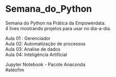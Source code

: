 # Semana_do_Python <br>
Semana do Python na Prática da Empowerdata. <br>
4 lives mostrando projetos para usar no dia-a-dia.

Aula 01 : Gerenciador <br>
Aula 02: Automatização de processos <br>
Aula 03: Analise de dados <br>
Aula 04: Inteligência Artificial <br>


Jupyter Notebook - Pacote Anaconda <br>
#atéofim
